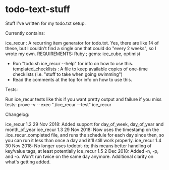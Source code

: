 # todo-text-stuff
Stuff I've written for my todo.txt setup.

Currently contains:

ice_recur : A recurring item generator for todo.txt.  Yes, there are like 14 of these, but I couldn't find a single one that could do "every 2 weeks", so I wrote my own.   REQUIREMENTS: Ruby ; gems: ice_cube, optimist
  - Run "todo.sh ice_recur --help" for info on how to use this.
templated_checklists : A file to keep available copies of one-time checklists (i.e. "stuff to take when going swimming")
  - Read the comments at the top for info on how to use this.

Tests:

Run ice_recur tests like this if you want pretty output and failure if you miss tests: prove -v --exec "./ice_recur --test" ice_recur

Changelog:

ice_recur 1.2 29 Nov 2018: Added support for day_of_week, day_of_year and month_of_year
ice_recur 1.3 29 Nov 2018: Now uses the timestamp on the .ice_recur_completed file, and runs the schedule for each day since then, so you can run it less than once a day and it'll still work properly.
ice_recur 1.4 30 Nov 2018: No longer uses todotxt-rb; this means better handling of key/value tags, at least potentially
ice_recur 1.5  2 Dec 2018: Added -n, -p, and -o.  Won't run twice on the same day anymore.  Additional clarity on what's getting added.
